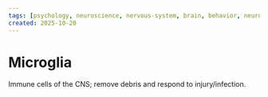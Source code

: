 ```yaml
---
tags: [psychology, neuroscience, nervous-system, brain, behavior, neurotransmitters]
created: 2025-10-20
---
```

# Microglia

Immune cells of the CNS; remove debris and respond to injury/infection.
